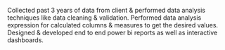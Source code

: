 Collected past 3 years of data from client & performed data analysis techniques like data cleaning & validation.
Performed data analysis expression for calculated columns & measures to get the desired values.
Designed & developed end to end power bi reports as well as interactive dashboards.
